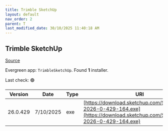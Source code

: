 ```yaml
---
title: Trimble SketchUp
layout: default
nav_order: 2
parent: T
last_modified_date: 30/10/2025 11:40:18 AM
---
```


## Trimble SketchUp

[Source](https://help.sketchup.com/en/sketchup/performing-silent-install-sketchup)

Evergreen app: `TrimbleSketchUp`. Found **1** installer.

Last check: 🟢

| Version  | Date      | Type | URI                                                                                                                            |
| -------- | --------- | ---- | ------------------------------------------------------------------------------------------------------------------------------ |
| 26.0.429 | 7/10/2025 | exe  | [https://download.sketchup.com/SketchUpFull-2026-0-429-164.exe](https://download.sketchup.com/SketchUpFull-2026-0-429-164.exe) |
